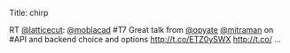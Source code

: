 Title: chirp

RT <a href="http://twitter.com/latticecut">@latticecut</a>: <a href="http://twitter.com/moblacad">@moblacad</a> #T7 Great talk from <a href="http://twitter.com/opyate">@opyate</a> <a href="http://twitter.com/mitraman">@mitraman</a> on #API and backend choice and options <a href="http://t.co/ETZ0ySWX">http://t.co/ETZ0ySWX</a> <a href="http://t.co/">http://t.co/</a> ...
